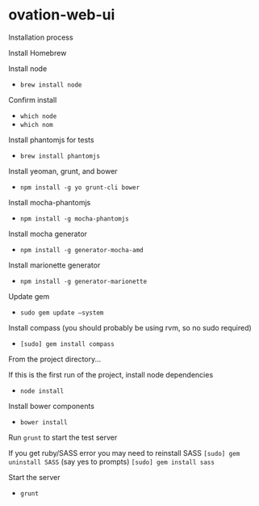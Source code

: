 ovation-web-ui
==============

Installation process

Install Homebrew

Install node 
- `brew install node`

Confirm install
- `which node`
- `which nom`

Install phantomjs for tests
- `brew install phantomjs`

Install yeoman, grunt, and bower
- `npm install -g yo grunt-cli bower`

Install mocha-phantomjs
- `npm install -g mocha-phantomjs`

Install mocha generator
- `npm install -g generator-mocha-amd`

Install marionette generator
- `npm install -g generator-marionette`

Update gem
- `sudo gem update —system`

Install compass (you should probably be using rvm, so no sudo required)
- `[sudo] gem install compass`

From the project directory...

If this is the first run of the project, install node dependencies
- `node install`

Install bower components
- `bower install`

Run `grunt` to start the test server

If you get ruby/SASS error you may need to reinstall SASS
`[sudo] gem uninstall SASS` (say yes to prompts)
`[sudo] gem install sass`

Start the server
- `grunt`
